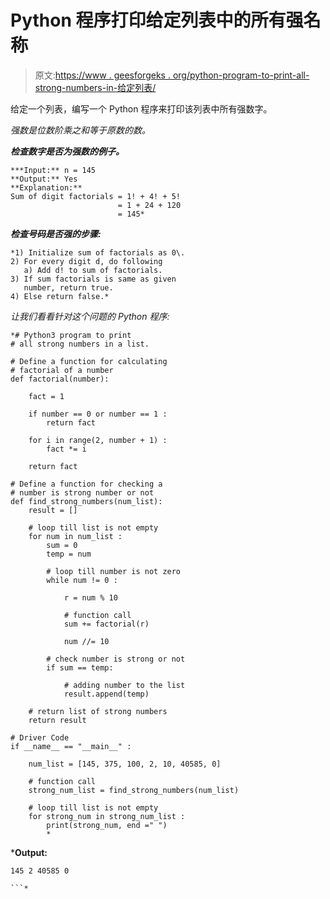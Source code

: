 # Python 程序打印给定列表中的所有强名称

> 原文:[https://www . geesforgeks . org/python-program-to-print-all-strong-numbers-in-给定列表/](https://www.geeksforgeeks.org/python-program-to-print-all-strong-numbers-in-given-list/)

给定一个列表，编写一个 Python 程序来打印该列表中所有强数字。

*强数是位数阶乘之和等于原数的数。*

***检查数字是否为强数的例子。***

```
***Input:** n = 145
**Output:** Yes
**Explanation:** 
Sum of digit factorials = 1! + 4! + 5!
                        = 1 + 24 + 120
                        = 145* 
```

***检查号码是否强的步骤:***

```
*1) Initialize sum of factorials as 0\. 
2) For every digit d, do following
   a) Add d! to sum of factorials.
3) If sum factorials is same as given 
   number, return true.
4) Else return false.* 
```

*让我们看看针对这个问题的 Python 程序:*

```
*# Python3 program to print 
# all strong numbers in a list. 

# Define a function for calculating
# factorial of a number
def factorial(number):

    fact = 1

    if number == 0 or number == 1 :
        return fact

    for i in range(2, number + 1) :
        fact *= i

    return fact

# Define a function for checking a 
# number is strong number or not
def find_strong_numbers(num_list):
    result = []

    # loop till list is not empty
    for num in num_list :
        sum = 0
        temp = num

        # loop till number is not zero
        while num != 0 :

            r = num % 10

            # function call
            sum += factorial(r)

            num //= 10

        # check number is strong or not
        if sum == temp:

            # adding number to the list
            result.append(temp)

    # return list of strong numbers   
    return result

# Driver Code
if __name__ == "__main__" :

    num_list = [145, 375, 100, 2, 10, 40585, 0]

    # function call
    strong_num_list = find_strong_numbers(num_list)

    # loop till list is not empty
    for strong_num in strong_num_list :
        print(strong_num, end =" ")
        *
```

***Output:**

```
145 2 40585 0

```*
